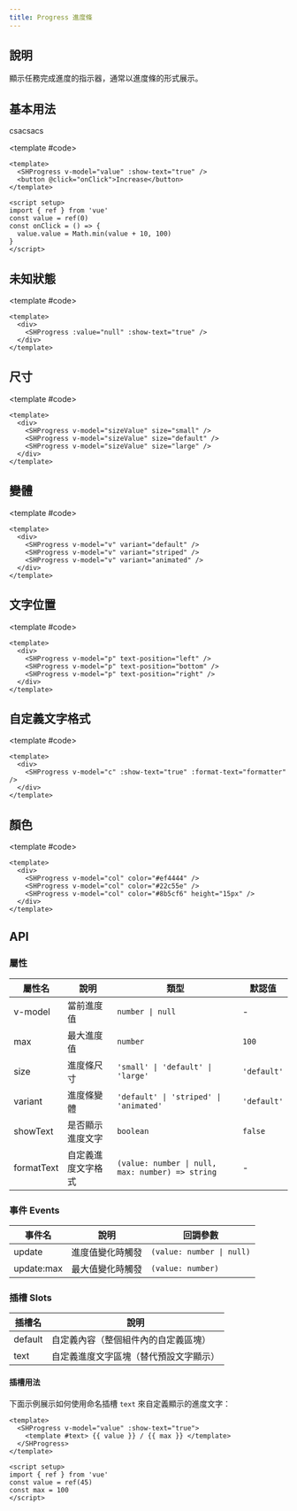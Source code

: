 ```yaml
---
title: Progress 進度條
---
```


## 說明

顯示任務完成進度的指示器，通常以進度條的形式展示。

## 基本用法

csacsacs

<Demo>
    <BasicProgress />

<template #code>

```vue
<template>
  <SHProgress v-model="value" :show-text="true" />
  <button @click="onClick">Increase</button>
</template>

<script setup>
import { ref } from 'vue'
const value = ref(0)
const onClick = () => {
  value.value = Math.min(value + 10, 100)
}
</script>
```

</template>
</Demo>

## 未知狀態

<Demo>
    <UnknownDemo />

<template #code>

```vue
<template>
  <div>
    <SHProgress :value="null" :show-text="true" />
  </div>
</template>
```

</template>

</Demo>

## 尺寸

<Demo>
    <SizesDemo />

<template #code>

```vue
<template>
  <div>
    <SHProgress v-model="sizeValue" size="small" />
    <SHProgress v-model="sizeValue" size="default" />
    <SHProgress v-model="sizeValue" size="large" />
  </div>
</template>
```

</template>
</Demo>

## 變體

<Demo>
    <VariantsDemo />

<template #code>

```vue
<template>
  <div>
    <SHProgress v-model="v" variant="default" />
    <SHProgress v-model="v" variant="striped" />
    <SHProgress v-model="v" variant="animated" />
  </div>
</template>
```

</template>
</Demo>

## 文字位置

<Demo>
    <TextPositionsDemo />

<template #code>

```vue
<template>
  <div>
    <SHProgress v-model="p" text-position="left" />
    <SHProgress v-model="p" text-position="bottom" />
    <SHProgress v-model="p" text-position="right" />
  </div>
</template>
```

</template>

</Demo>

## 自定義文字格式

<Demo>
    <CustomTextDemo />

<template #code>

```vue
<template>
  <div>
    <SHProgress v-model="c" :show-text="true" :format-text="formatter" />
  </div>
</template>
```

</template>

</Demo>

## 顏色

<Demo>
    <ColorsDemo />

<template #code>

```vue
<template>
  <div>
    <SHProgress v-model="col" color="#ef4444" />
    <SHProgress v-model="col" color="#22c55e" />
    <SHProgress v-model="col" color="#8b5cf6" height="15px" />
  </div>
</template>
```

</template>

</Demo>

## API

### 屬性

| 屬性名     | 說明               | 類型                                             | 默認值      |
| ---------- | ------------------ | ------------------------------------------------ | ----------- |
| v-model    | 當前進度值         | `number \| null`                                 | -           |
| max        | 最大進度值         | `number`                                         | `100`       |
| size       | 進度條尺寸         | `'small' \| 'default' \| 'large'`                | `'default'` |
| variant    | 進度條變體         | `'default' \| 'striped' \| 'animated'`           | `'default'` |
| showText   | 是否顯示進度文字   | `boolean`                                        | `false`     |
| formatText | 自定義進度文字格式 | `(value: number \| null, max: number) => string` | -           |

### 事件 Events

| 事件名     | 說明             | 回調參數                  |
| ---------- | ---------------- | ------------------------- |
| update     | 進度值變化時觸發 | `(value: number \| null)` |
| update:max | 最大值變化時觸發 | `(value: number)`         |

### 插槽 Slots

| 插槽名  | 說明                                   |
| ------- | -------------------------------------- |
| default | 自定義內容（整個組件內的自定義區塊）   |
| text    | 自定義進度文字區塊（替代預設文字顯示） |

#### 插槽用法

下面示例展示如何使用命名插槽 `text` 來自定義顯示的進度文字：

```vue
<template>
  <SHProgress v-model="value" :show-text="true">
    <template #text> {{ value }} / {{ max }} </template>
  </SHProgress>
</template>

<script setup>
import { ref } from 'vue'
const value = ref(45)
const max = 100
</script>
```

<script setup>
import { SHConfigProvider } from '@/index'
import BasicProgress from '@/components/Progress/demos/BasicProgress.vue'
import SizesDemo from '@/components/Progress/demos/Sizes.vue'
import VariantsDemo from '@/components/Progress/demos/Variants.vue'
import TextPositionsDemo from '@/components/Progress/demos/TextPositions.vue'
import CustomTextDemo from '@/components/Progress/demos/CustomText.vue'
import ColorsDemo from '@/components/Progress/demos/Colors.vue'
import UnknownDemo from '@/components/Progress/demos/Unknown.vue'
</script>

